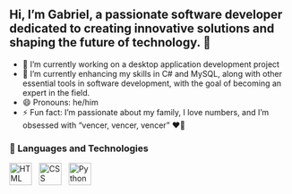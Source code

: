 ##  Hi, I’m Gabriel, a passionate software developer dedicated to creating innovative solutions and shaping the future of technology. 👋


- 🔭 I’m currently working on a desktop application development project
- 🌱 I’m currently enhancing my skills in C# and MySQL, along with other essential tools in software development, with the goal of becoming an expert in the field.
- 😄 Pronouns:  he/him
- ⚡ Fun fact: I’m passionate about my family, I love numbers, and I’m obsessed with “vencer, vencer, vencer” ❤️🖤
 
### 🤖 Languages ​​and Technologies
<img 
    align="left" 
    alt="HTML"
    title="HTML" 
    width="40px" 
    style="padding-right: 10px;" 
    src="https://cdn.jsdelivr.net/gh/devicons/devicon@latest/icons/html5/html5-original.svg" 
/>
<img 
    align="left" 
    alt="CSS" 
    title="CSS"
    width="40px" 
    style="padding-right: 10px;" 
    src="https://cdn.jsdelivr.net/gh/devicons/devicon@latest/icons/csharp/csharp-original.svg"/>
<img 
    align="left" 
    alt="Python" 
    title="Python"
    width="40px" 
    style="padding-right: 10px;" 
    src="https://cdn.jsdelivr.net/gh/devicons/devicon@latest/icons/python/python-original.svg" 
/>


<br/>
<br/>




